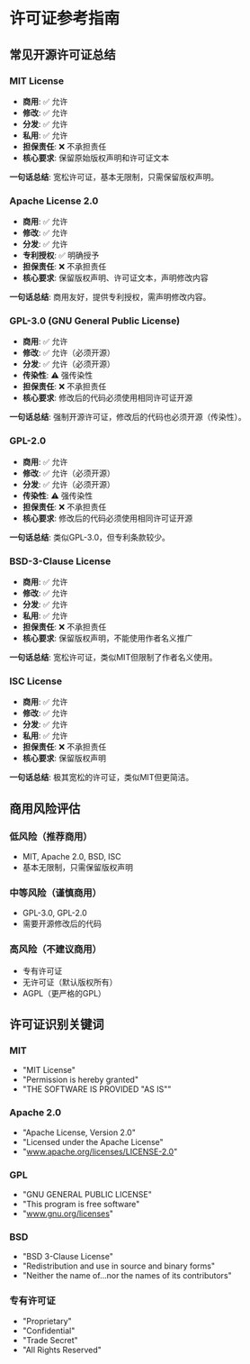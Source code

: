 # 许可证参考指南

## 常见开源许可证总结

### MIT License
- **商用**: ✅ 允许
- **修改**: ✅ 允许
- **分发**: ✅ 允许
- **私用**: ✅ 允许
- **担保责任**: ❌ 不承担责任
- **核心要求**: 保留原始版权声明和许可证文本

**一句话总结**: 宽松许可证，基本无限制，只需保留版权声明。

### Apache License 2.0
- **商用**: ✅ 允许
- **修改**: ✅ 允许
- **分发**: ✅ 允许
- **专利授权**: ✅ 明确授予
- **担保责任**: ❌ 不承担责任
- **核心要求**: 保留版权声明、许可证文本，声明修改内容

**一句话总结**: 商用友好，提供专利授权，需声明修改内容。

### GPL-3.0 (GNU General Public License)
- **商用**: ✅ 允许
- **修改**: ✅ 允许（必须开源）
- **分发**: ✅ 允许（必须开源）
- **传染性**: ⚠️ 强传染性
- **担保责任**: ❌ 不承担责任
- **核心要求**: 修改后的代码必须使用相同许可证开源

**一句话总结**: 强制开源许可证，修改后的代码也必须开源（传染性）。

### GPL-2.0
- **商用**: ✅ 允许
- **修改**: ✅ 允许（必须开源）
- **分发**: ✅ 允许（必须开源）
- **传染性**: ⚠️ 强传染性
- **担保责任**: ❌ 不承担责任
- **核心要求**: 修改后的代码必须使用相同许可证开源

**一句话总结**: 类似GPL-3.0，但专利条款较少。

### BSD-3-Clause License
- **商用**: ✅ 允许
- **修改**: ✅ 允许
- **分发**: ✅ 允许
- **私用**: ✅ 允许
- **担保责任**: ❌ 不承担责任
- **核心要求**: 保留版权声明，不能使用作者名义推广

**一句话总结**: 宽松许可证，类似MIT但限制了作者名义使用。

### ISC License
- **商用**: ✅ 允许
- **修改**: ✅ 允许
- **分发**: ✅ 允许
- **私用**: ✅ 允许
- **担保责任**: ❌ 不承担责任
- **核心要求**: 保留版权声明

**一句话总结**: 极其宽松的许可证，类似MIT但更简洁。

## 商用风险评估

### 低风险（推荐商用）
- MIT, Apache 2.0, BSD, ISC
- 基本无限制，只需保留版权声明

### 中等风险（谨慎商用）
- GPL-3.0, GPL-2.0
- 需要开源修改后的代码

### 高风险（不建议商用）
- 专有许可证
- 无许可证（默认版权所有）
- AGPL（更严格的GPL）

## 许可证识别关键词

### MIT
- "MIT License"
- "Permission is hereby granted"
- "THE SOFTWARE IS PROVIDED \"AS IS\""

### Apache 2.0
- "Apache License, Version 2.0"
- "Licensed under the Apache License"
- "www.apache.org/licenses/LICENSE-2.0"

### GPL
- "GNU GENERAL PUBLIC LICENSE"
- "This program is free software"
- "www.gnu.org/licenses"

### BSD
- "BSD 3-Clause License"
- "Redistribution and use in source and binary forms"
- "Neither the name of...nor the names of its contributors"

### 专有许可证
- "Proprietary"
- "Confidential"
- "Trade Secret"
- "All Rights Reserved"